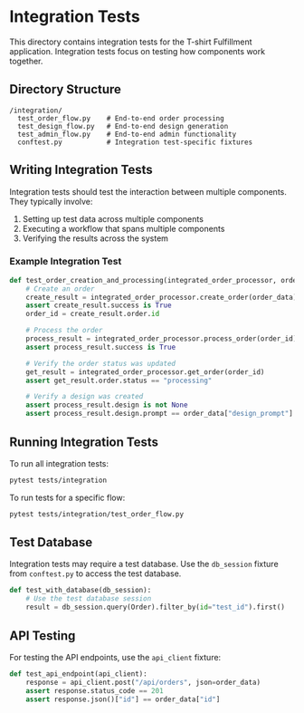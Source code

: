 # Integration Tests

This directory contains integration tests for the T-shirt Fulfillment application. Integration tests focus on testing how components work together.

## Directory Structure

```
/integration/
  test_order_flow.py    # End-to-end order processing
  test_design_flow.py   # End-to-end design generation
  test_admin_flow.py    # End-to-end admin functionality
  conftest.py           # Integration test-specific fixtures
```

## Writing Integration Tests

Integration tests should test the interaction between multiple components. They typically involve:

1. Setting up test data across multiple components
2. Executing a workflow that spans multiple components
3. Verifying the results across the system

### Example Integration Test

```python
def test_order_creation_and_processing(integrated_order_processor, order_data):
    # Create an order
    create_result = integrated_order_processor.create_order(order_data)
    assert create_result.success is True
    order_id = create_result.order.id

    # Process the order
    process_result = integrated_order_processor.process_order(order_id)
    assert process_result.success is True

    # Verify the order status was updated
    get_result = integrated_order_processor.get_order(order_id)
    assert get_result.order.status == "processing"

    # Verify a design was created
    assert process_result.design is not None
    assert process_result.design.prompt == order_data["design_prompt"]
```

## Running Integration Tests

To run all integration tests:

```bash
pytest tests/integration
```

To run tests for a specific flow:

```bash
pytest tests/integration/test_order_flow.py
```

## Test Database

Integration tests may require a test database. Use the `db_session` fixture from `conftest.py` to access the test database.

```python
def test_with_database(db_session):
    # Use the test database session
    result = db_session.query(Order).filter_by(id="test_id").first()
```

## API Testing

For testing the API endpoints, use the `api_client` fixture:

```python
def test_api_endpoint(api_client):
    response = api_client.post("/api/orders", json=order_data)
    assert response.status_code == 201
    assert response.json()["id"] == order_data["id"]
```
